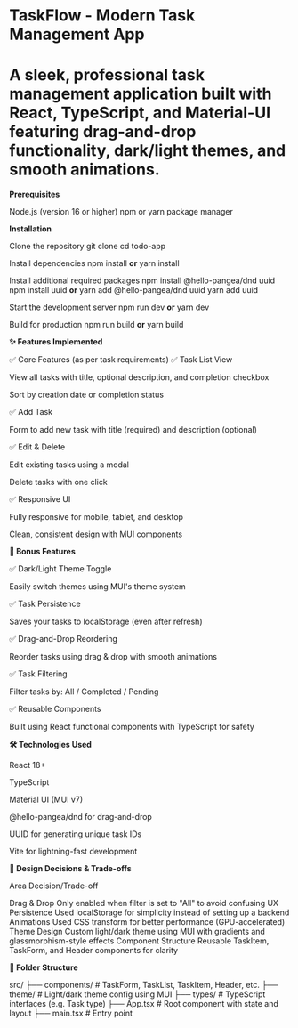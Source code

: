 # **TaskFlow - Modern Task Management App**

# **A sleek, professional task management application built with React, TypeScript, and Material-UI featuring drag-and-drop functionality, dark/light themes, and smooth animations.**


**Prerequisites**

Node.js (version 16 or higher)
npm or yarn package manager

**Installation**

Clone the repository
git clone <repository-url>
cd todo-app

Install dependencies
npm install
**or**
yarn install

Install additional required packages
npm install @hello-pangea/dnd uuid
npm install uuid
**or**
yarn add @hello-pangea/dnd uuid
yarn add uuid

Start the development server
npm run dev
**or**
yarn dev

Build for production
npm run build
**or**
yarn build


**✨ Features Implemented**

✅ Core Features (as per task requirements)
✅ Task List View

View all tasks with title, optional description, and completion checkbox

Sort by creation date or completion status

✅ Add Task

Form to add new task with title (required) and description (optional)

✅ Edit & Delete

Edit existing tasks using a modal

Delete tasks with one click

✅ Responsive UI

Fully responsive for mobile, tablet, and desktop

Clean, consistent design with MUI components

**🌟 Bonus Features**

✅ Dark/Light Theme Toggle

Easily switch themes using MUI's theme system

✅ Task Persistence

Saves your tasks to localStorage (even after refresh)

✅ Drag-and-Drop Reordering

Reorder tasks using drag & drop with smooth animations

✅ Task Filtering

Filter tasks by: All / Completed / Pending

✅ Reusable Components

Built using React functional components with TypeScript for safety

**🛠 Technologies Used**

React 18+

TypeScript

Material UI (MUI v7)

@hello-pangea/dnd for drag-and-drop

UUID for generating unique task IDs

Vite for lightning-fast development

**🎨 Design Decisions & Trade-offs**

Area	                                Decision/Trade-off

Drag & Drop	               Only enabled when filter is set to "All" to avoid confusing UX
Persistence	               Used localStorage for simplicity instead of setting up a backend
Animations	               Used CSS transform for better performance (GPU-accelerated)
Theme Design	           Custom light/dark theme using MUI with gradients and glassmorphism-style effects
Component Structure	       Reusable TaskItem, TaskForm, and Header components for clarity


**📂 Folder Structure**

src/
├── components/          # TaskForm, TaskList, TaskItem, Header, etc.
├── theme/               # Light/dark theme config using MUI
├── types/               # TypeScript interfaces (e.g. Task type)
├── App.tsx              # Root component with state and layout
├── main.tsx             # Entry point


